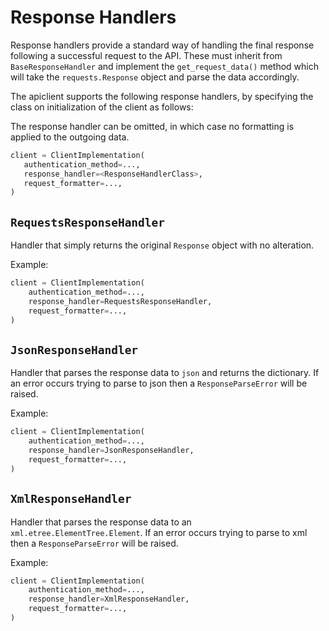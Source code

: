 
# Response Handlers

Response handlers provide a standard way of handling the final response
following a successful request to the API.  These must inherit from
`BaseResponseHandler` and implement the `get_request_data()` method which
will take the `requests.Response` object and parse the data accordingly.

The apiclient supports the following response handlers, by specifying
the class on initialization of the client as follows:

The response handler can be omitted, in which case no formatting is applied to the
outgoing data.

```python
client = ClientImplementation(
   authentication_method=...,
   response_handler=<ResponseHandlerClass>,
   request_formatter=...,
)
```

## `RequestsResponseHandler`

Handler that simply returns the original `Response` object with no
alteration.

Example:

```python
client = ClientImplementation(
    authentication_method=...,
    response_handler=RequestsResponseHandler,
    request_formatter=...,
)
```

## `JsonResponseHandler`

Handler that parses the response data to `json` and returns the dictionary.
If an error occurs trying to parse to json then a `ResponseParseError`
will be raised.

Example:

```python
client = ClientImplementation(
    authentication_method=...,
    response_handler=JsonResponseHandler,
    request_formatter=...,
)
```

## `XmlResponseHandler`

Handler that parses the response data to an `xml.etree.ElementTree.Element`.
If an error occurs trying to parse to xml then a `ResponseParseError`
will be raised.

Example:

```python
client = ClientImplementation(
    authentication_method=...,
    response_handler=XmlResponseHandler,
    request_formatter=...,
)
```
